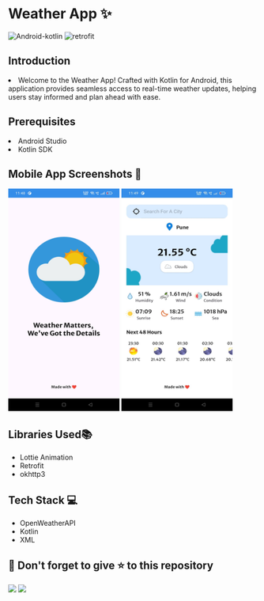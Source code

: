 # Weather App ✨
![Android-kotlin](https://img.shields.io/badge/Android-Kotlin-blue.svg) ![retrofit](https://img.shields.io/badge/Library-Retrofit-orange)

## Introduction
<li>Welcome to the Weather App! Crafted with Kotlin for Android, this application provides seamless access to real-time weather updates, helping users stay informed and plan ahead with ease.</li>

## Prerequisites
<li>Android Studio</li>
<li>Kotlin SDK</li>

## Mobile App Screenshots 📸
<p float="center">
  <img src="https://github.com/YashNagare/WeatherApp/blob/master/screenshots/Splash%20Screen.jpeg" title="Home Page" height="450px" width="225px">
  <img src="https://github.com/YashNagare/WeatherApp/blob/master/screenshots/Home%20Page.jpeg" title="Splash Screen" height="450px" width="225px">
</p>

## Libraries Used📚
<ul>
  <li>Lottie Animation</li>
  <li>Retrofit</li>
  <li>okhttp3</li>
</ul>

## Tech Stack 💻
<ul>
  <li>OpenWeatherAPI</li>
  <li>Kotlin</li>
  <li>XML</li>
</ul>



## 🤩 Don't forget to give ⭐ to this repository
<img src="https://forthebadge.com/images/badges/built-with-love.svg">
<img src="https://forthebadge.com/images/badges/made-with-kotlin.svg">
